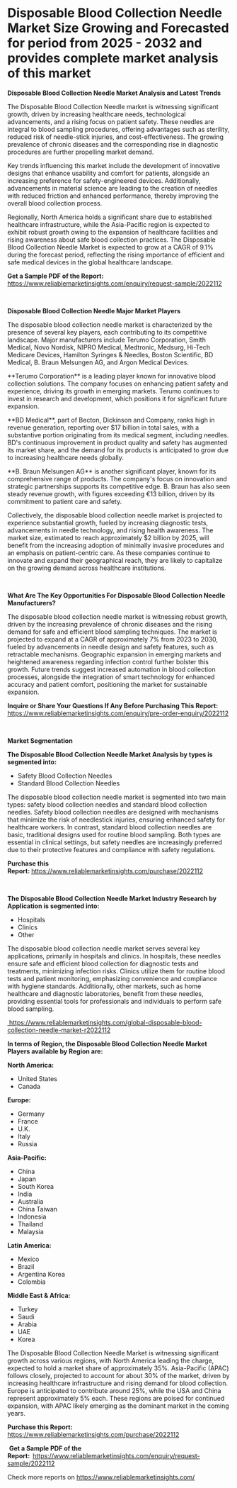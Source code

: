 <p><h1>Disposable Blood Collection Needle Market Size Growing and Forecasted for period from 2025 - 2032 and provides complete market analysis of this market</h1></p><p><strong>Disposable Blood Collection Needle Market Analysis and Latest Trends</strong></p>
<p><p>The Disposable Blood Collection Needle market is witnessing significant growth, driven by increasing healthcare needs, technological advancements, and a rising focus on patient safety. These needles are integral to blood sampling procedures, offering advantages such as sterility, reduced risk of needle-stick injuries, and cost-effectiveness. The growing prevalence of chronic diseases and the corresponding rise in diagnostic procedures are further propelling market demand.</p><p>Key trends influencing this market include the development of innovative designs that enhance usability and comfort for patients, alongside an increasing preference for safety-engineered devices. Additionally, advancements in material science are leading to the creation of needles with reduced friction and enhanced performance, thereby improving the overall blood collection process.</p><p>Regionally, North America holds a significant share due to established healthcare infrastructure, while the Asia-Pacific region is expected to exhibit robust growth owing to the expansion of healthcare facilities and rising awareness about safe blood collection practices. The Disposable Blood Collection Needle Market is expected to grow at a CAGR of 9.1% during the forecast period, reflecting the rising importance of efficient and safe medical devices in the global healthcare landscape.</p></p>
<p><strong>Get a Sample PDF of the Report:&nbsp;</strong> <a href="https://www.reliablemarketinsights.com/enquiry/request-sample/2022112?utm_campaign=1894&utm_medium=2&utm_source=Github&utm_content=ia&utm_term=04032025&utm_id=disposable-blood-collection-needle">https://www.reliablemarketinsights.com/enquiry/request-sample/2022112</a></p>
<p>&nbsp;</p>
<p><strong>Disposable Blood Collection Needle Major Market Players</strong></p>
<p><p>The disposable blood collection needle market is characterized by the presence of several key players, each contributing to its competitive landscape. Major manufacturers include Terumo Corporation, Smith Medical, Novo Nordisk, NIPRO Medical, Medtronic, Medsurg, Hi-Tech Medicare Devices, Hamilton Syringes & Needles, Boston Scientific, BD Medical, B. Braun Melsungen AG, and Argon Medical Devices.</p><p>**Terumo Corporation** is a leading player known for innovative blood collection solutions. The company focuses on enhancing patient safety and experience, driving its growth in emerging markets. Terumo continues to invest in research and development, which positions it for significant future expansion.</p><p>**BD Medical**, part of Becton, Dickinson and Company, ranks high in revenue generation, reporting over $17 billion in total sales, with a substantive portion originating from its medical segment, including needles. BD's continuous improvement in product quality and safety has augmented its market share, and the demand for its products is anticipated to grow due to increasing healthcare needs globally.</p><p>**B. Braun Melsungen AG** is another significant player, known for its comprehensive range of products. The company's focus on innovation and strategic partnerships supports its competitive edge. B. Braun has also seen steady revenue growth, with figures exceeding €13 billion, driven by its commitment to patient care and safety.</p><p>Collectively, the disposable blood collection needle market is projected to experience substantial growth, fueled by increasing diagnostic tests, advancements in needle technology, and rising health awareness. The market size, estimated to reach approximately $2 billion by 2025, will benefit from the increasing adoption of minimally invasive procedures and an emphasis on patient-centric care. As these companies continue to innovate and expand their geographical reach, they are likely to capitalize on the growing demand across healthcare institutions.</p></p>
<p>&nbsp;</p>
<p><strong>What Are The Key Opportunities For Disposable Blood Collection Needle Manufacturers?</strong></p>
<p><p>The disposable blood collection needle market is witnessing robust growth, driven by the increasing prevalence of chronic diseases and the rising demand for safe and efficient blood sampling techniques. The market is projected to expand at a CAGR of approximately 7% from 2023 to 2030, fueled by advancements in needle design and safety features, such as retractable mechanisms. Geographic expansion in emerging markets and heightened awareness regarding infection control further bolster this growth. Future trends suggest increased automation in blood collection processes, alongside the integration of smart technology for enhanced accuracy and patient comfort, positioning the market for sustainable expansion.</p></p>
<p><strong>Inquire or Share Your Questions If Any Before Purchasing This Report:</strong> <a href="https://www.reliablemarketinsights.com/enquiry/pre-order-enquiry/2022112?utm_campaign=1894&utm_medium=2&utm_source=Github&utm_content=ia&utm_term=04032025&utm_id=disposable-blood-collection-needle">https://www.reliablemarketinsights.com/enquiry/pre-order-enquiry/2022112</a></p>
<p>&nbsp;</p>
<p><strong>Market Segmentation</strong></p>
<p><strong>The Disposable Blood Collection Needle Market Analysis by types is segmented into:</strong></p>
<p><ul><li>Safety Blood Collection Needles</li><li>Standard Blood Collection Needles</li></ul></p>
<p><p>The disposable blood collection needle market is segmented into two main types: safety blood collection needles and standard blood collection needles. Safety blood collection needles are designed with mechanisms that minimize the risk of needlestick injuries, ensuring enhanced safety for healthcare workers. In contrast, standard blood collection needles are basic, traditional designs used for routine blood sampling. Both types are essential in clinical settings, but safety needles are increasingly preferred due to their protective features and compliance with safety regulations.</p></p>
<p><strong>Purchase this Report:&nbsp;</strong><a href="https://www.reliablemarketinsights.com/purchase/2022112?utm_campaign=1894&utm_medium=2&utm_source=Github&utm_content=ia&utm_term=04032025&utm_id=disposable-blood-collection-needle">https://www.reliablemarketinsights.com/purchase/2022112</a></p>
<p>&nbsp;</p>
<p><strong>The Disposable Blood Collection Needle Market Industry Research by Application is segmented into:</strong></p>
<p><ul><li>Hospitals</li><li>Clinics</li><li>Other</li></ul></p>
<p><p>The disposable blood collection needle market serves several key applications, primarily in hospitals and clinics. In hospitals, these needles ensure safe and efficient blood collection for diagnostic tests and treatments, minimizing infection risks. Clinics utilize them for routine blood tests and patient monitoring, emphasizing convenience and compliance with hygiene standards. Additionally, other markets, such as home healthcare and diagnostic laboratories, benefit from these needles, providing essential tools for professionals and individuals to perform safe blood sampling.</p></p>
<p><a href="https://www.reliablemarketinsights.com/global-disposable-blood-collection-needle-market-r2022112?utm_campaign=1894&utm_medium=2&utm_source=Github&utm_content=ia&utm_term=04032025&utm_id=disposable-blood-collection-needle">&nbsp;https://www.reliablemarketinsights.com/global-disposable-blood-collection-needle-market-r2022112</a></p>
<p><strong>In terms of Region, the Disposable Blood Collection Needle Market Players available by Region are:</strong></p>
<p>
    <p> <strong> North America: </strong>
        <ul>
            <li>United States</li>
            <li>Canada</li>
        </ul>
        </p> 
    <p> <strong> Europe: </strong>
        <ul>
            <li>Germany</li>
            <li>France</li>
            <li>U.K.</li>
            <li>Italy</li>
            <li>Russia</li>
        </ul>
        </p> 
    <p> <strong> Asia-Pacific: </strong>
        <ul>
            <li>China</li>
            <li>Japan</li>
            <li>South Korea</li>
            <li>India</li>
            <li>Australia</li>
            <li>China Taiwan</li>
            <li>Indonesia</li>
            <li>Thailand</li>
            <li>Malaysia</li>
        </ul>
        </p> 
    <p> <strong> Latin America: </strong>
        <ul>
            <li>Mexico</li>
            <li>Brazil</li>
            <li>Argentina Korea</li>
            <li>Colombia</li>
        </ul>
        </p> 
    <p> <strong> Middle East & Africa: </strong>
        <ul>
            <li>Turkey</li>
            <li>Saudi</li>
            <li>Arabia</li>
            <li>UAE</li>
            <li>Korea</li>
        </ul>
    </p>
    </p>
<p><p>The Disposable Blood Collection Needle Market is witnessing significant growth across various regions, with North America leading the charge, expected to hold a market share of approximately 35%. Asia-Pacific (APAC) follows closely, projected to account for about 30% of the market, driven by increasing healthcare infrastructure and rising demand for blood collection. Europe is anticipated to contribute around 25%, while the USA and China represent approximately 5% each. These regions are poised for continued expansion, with APAC likely emerging as the dominant market in the coming years.</p></p>
<p><strong>Purchase this Report: </strong><a href="https://www.reliablemarketinsights.com/purchase/2022112?utm_campaign=1894&utm_medium=2&utm_source=Github&utm_content=ia&utm_term=04032025&utm_id=disposable-blood-collection-needle">https://www.reliablemarketinsights.com/purchase/2022112</a></p>
<p>&nbsp;<strong>Get a Sample PDF of the Report:&nbsp;&nbsp;</strong><a href="https://www.reliablemarketinsights.com/enquiry/request-sample/2022112?utm_campaign=1894&utm_medium=2&utm_source=Github&utm_content=ia&utm_term=04032025&utm_id=disposable-blood-collection-needle">https://www.reliablemarketinsights.com/enquiry/request-sample/2022112</a></p>
<p><strong></strong></p>
<p>Check more reports on <a href="https://www.reliablemarketinsights.com/?utm_campaign=1894&utm_medium=2&utm_source=Github&utm_content=ia&utm_term=04032025&utm_id=disposable-blood-collection-needle">https://www.reliablemarketinsights.com/</a></p>
